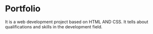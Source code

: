 # Portfolio

It is a web development project based on HTML AND CSS. It tells about qualifications and skills in the development field.

